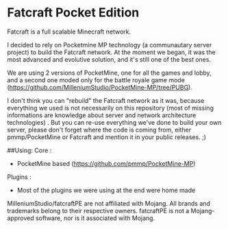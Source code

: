 # Fatcraft Pocket Edition

Fatcraft is a full scalable Minecraft network.

I decided to rely on Pocketmine MP technology (a communautary server project) to build the Fatcraft network.
At the moment we began, it was the most advanced and evolutive solution, and it's still one of the best ones. 

We are using 2 versions of PocketMine, one for all the games and lobby, and a second one moded only for the battle royale game mode (https://github.com/MilleniumStudio/PocketMine-MP/tree/PUBG).

I don't think you can "rebuild" the Fatcraft network as it was, because everything we used is not necessarily on this repository  (most of missing informations are knowledge about server and network architecture technologies) . But you can re-use everything we've done to build your own server, please don't forget where the code is coming from, either pmmp/PocketMine or Fatcraft and mention it in your public releases. ;)

##Using:
Core :
- PocketMine based (https://github.com/pmmp/PocketMine-MP)

Plugins :
- Most of the plugins we were using at the end were home made

MilleniumStudio/fatcraftPE are not affiliated with Mojang. All brands and trademarks belong to their respective owners. fatcraftPE is not a Mojang-approved software, nor is it associated with Mojang.
